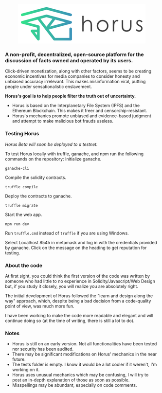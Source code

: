 <div align="center"><img src="./miscellaneous/logo/logo_mid_hor_wht.png"><br></div>
 
### A non-profit, decentralized, open-source platform for the discussion of facts owned and operated by its users.
Click-driven monetization, along with other factors, seems to be creating economic incentives for media companies to consider honesty and unbiased accuracy irrelevant. This makes misinformation viral, putting people under sensationalistic enslavement.
 
 **Horus's goal is to help people filter the truth out of uncertainty.**
 * Horus is based on the Interplanetary File System (IPFS) and the Ethereum Blockchain. This makes it freer and censorship-resistant.
* Horus's mechanics promote unbiased and evidence-based judgment and attempt to make malicious bot frauds useless.

### Testing Horus

*Horus Beta will soon be deployed to a testnet.*

To test Horus locally with truffle, ganache, and npm run  the following commands on the repository:
Initialize ganache.
```
ganache-cli
```
Compile the solidity contracts.
```
truffle compile
```
Deploy the contracts to ganache.
```
truffle migrate
```
Start the web app.
```
npm run dev
```
Run ```truffle.cmd```  instead of   ```truffle``` if you are using Windows.

Select Localhost 8545 in metamask and log in with the credentials provided by ganache.
Click on the message on the heading to get reputation for testing.

### About the code
At first sight, you could think the first version of the code was written by someone who had little to no experience in Solidity/Javascript/Web Design but, if you study it closely, you will realize you are absolutely right.

The initial development of Horus followed the "learn and design along the way" approach, which, despite being a bad decision from a code-quality point of view, was much more fun.

I have been working to make the code more readable and elegant and will continue doing so (at the time of writing, there is still a lot to do).

### Notes  
* Horus is still on an early version. Not all functionalities have been tested nor security has been audited.
* There may be significant modifications on Horus' mechanics in the near future.
* The tests folder is empty. I know it would be a lot cooler if it weren't, I'm working on it.
* Horus uses unusual mechanics which may be confusing, I will try to post an in-depth explanation of those as soon as possible.
* Misspellings may be abundant, especially on code comments.